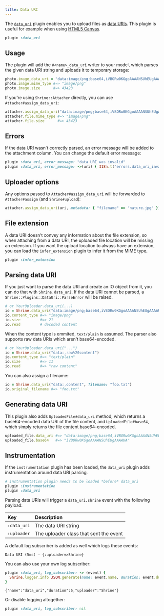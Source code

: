 ```yaml
---
title: Data URI
---
```


The [`data_uri`][data_uri] plugin enables you to upload files as [data URIs].
This plugin is useful for example when using [HTML5 Canvas].

```rb
plugin :data_uri
```

## Usage

The plugin will add the `#<name>_data_uri` writer to your model, which parses
the given data URI string and uploads it to temporary storage:

```rb
photo.image_data_uri = "data:image/png;base64,iVBORw0KGgoAAAANSUhEUgAAAAUA"
photo.image.mime_type #=> "image/png"
photo.image.size      #=> 43423
```

If you're using `Shrine::Attacher` directly, you can use
`Attacher#assign_data_uri`:

```rb
attacher.assign_data_uri("data:image/png;base64,iVBORw0KGgoAAAANSUhEUgAAAAUA")
attacher.file.mime_type #=> "image/png"
attacher.file.size      #=> 43423
```

## Errors

If the data URI wasn't correctly parsed, an error message will be added to the
attachment column. You can change the default error message:

```rb
plugin :data_uri, error_message: "data URI was invalid"
plugin :data_uri, error_message: ->(uri) { I18n.t("errors.data_uri_invalid") }
```

## Uploader options

Any options passed to `Attacher#assign_data_uri` will be forwarded to
`Attacher#assign` (and `Shrine#upload`):

```rb
attacher.assign_data_uri(uri, metadata: { "filename" => "nature.jpg" })
```

## File extension

A data URI doesn't convey any information about the file extension, so when
attaching from a data URI, the uploaded file location will be missing an
extension. If you want the upload location to always have an extension, you can
load the `infer_extension` plugin to infer it from the MIME type.

```rb
plugin :infer_extension
```

## Parsing data URI

If you just want to parse the data URI and create an IO object from it, you can
do that with `Shrine.data_uri`. If the data URI cannot be parsed, a
`Shrine::Plugins::DataUri::ParseError` will be raised.

```rb
# or YourUploader.data_uri(...)
io = Shrine.data_uri("data:image/png;base64,iVBORw0KGgoAAAANSUhEUgAAAAUA")
io.content_type #=> "image/png"
io.size         #=> 21
io.read         # decoded content
```

When the content type is ommited, `text/plain` is assumed. The parser also
supports raw data URIs which aren't base64-encoded.

```rb
# or YourUploader.data_uri("...")
io = Shrine.data_uri("data:,raw%20content")
io.content_type #=> "text/plain"
io.size         #=> 11
io.read         #=> "raw content"
```

You can also assign a filename:

```rb
io = Shrine.data_uri("data:,content", filename: "foo.txt")
io.original_filename #=> "foo.txt"
```

## Generating data URI

This plugin also adds `UploadedFile#data_uri` method, which returns a
base64-encoded data URI of the file content, and `UploadedFile#base64`, which
simply returns the file content base64-encoded.

```rb
uploaded_file.data_uri #=> "data:image/png;base64,iVBORw0KGgoAAAANSUhEUgAAAAUA"
uploaded_file.base64   #=> "iVBORw0KGgoAAAANSUhEUgAAAAUA"
```

## Instrumentation

If the `instrumentation` plugin has been loaded, the `data_uri` plugin adds
instrumentation around data URI parsing.

```rb
# instrumentation plugin needs to be loaded *before* data_uri
plugin :instrumentation
plugin :data_uri
```

Parsing data URIs will trigger a `data_uri.shrine` event with the following
payload:

| Key         | Description                            |
| :--         | :----                                  |
| `:data_uri` | The data URI string                    |
| `:uploader` | The uploader class that sent the event |

A default log subscriber is added as well which logs these events:

```
Data URI (5ms) – {:uploader=>Shrine}
```

You can also use your own log subscriber:

```rb
plugin :data_uri, log_subscriber: -> (event) {
  Shrine.logger.info JSON.generate(name: event.name, duration: event.duration, uploader: event[:uploader])
}
```
```
{"name":"data_uri","duration":5,"uploader":"Shrine"}
```

Or disable logging altogether:

```rb
plugin :data_uri, log_subscriber: nil
```

[data_uri]: https://github.com/shrinerb/shrine/blob/master/lib/shrine/plugins/data_uri.rb
[data URIs]: https://tools.ietf.org/html/rfc2397
[HTML5 Canvas]: https://developer.mozilla.org/en-US/docs/Web/API/Canvas_API

